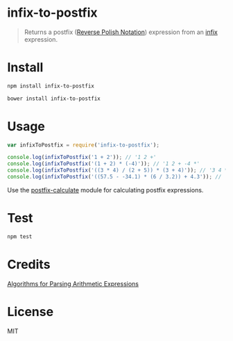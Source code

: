 # infix-to-postfix

> Returns a postfix ([Reverse Polish Notation](https://en.wikipedia.org/wiki/Reverse_Polish_notation)) expression from an [infix](https://en.wikipedia.org/wiki/Infix_notation) expression.

# Install

```bash
npm install infix-to-postfix
```

```bash
bower install infix-to-postfix
```

# Usage

```javascript
var infixToPostfix = require('infix-to-postfix');

console.log(infixToPostfix('1 + 2')); // '1 2 +'
console.log(infixToPostfix('(1 + 2) * (-4)')); // '1 2 + -4 *'
console.log(infixToPostfix('((3 * 4) / (2 + 5)) * (3 + 4)')); // '3 4 * 2 5 + / 3 4 + *'
console.log(infixToPostfix('((57.5 - -34.1) * (6 / 3.2)) + 4.3')); // '57.5 -34.1 - 6 3.2 / * 4.3 +'
```

Use the [postfix-calculate](https://github.com/miguelmota/postfix-calculate) module for calculating postfix expressions.

# Test

```bash
npm test
```

# Credits

[Algorithms for Parsing Arithmetic Expressions](http://www.smccd.net/accounts/hasson/C++2Notes/ArithmeticParsing.html)

# License

MIT
